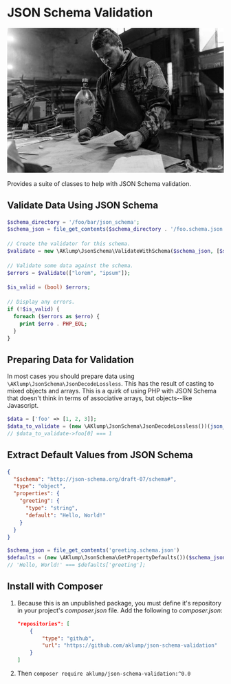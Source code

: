 # JSON Schema Validation

![Validation](images/validation.jpg)

Provides a suite of classes to help with JSON Schema validation.

## Validate Data Using JSON Schema

```php
$schema_directory = '/foo/bar/json_schema';
$schema_json = file_get_contents($schema_directory . '/foo.schema.json');

// Create the validator for this schema.
$validate = new \AKlump\JsonSchema\ValidateWithSchema($schema_json, [$schema_directory]);

// Validate some data against the schema.
$errors = $validate(["lorem", "ipsum"]);

$is_valid = (bool) $errors;

// Display any errors.
if (!$is_valid) {
  foreach ($errors as $erro) {
    print $erro . PHP_EOL;
  }
}
```

## Preparing Data for Validation

In most cases you should prepare data using `\AKlump\JsonSchema\JsonDecodeLossless`. This has the result of casting to mixed objects and arrays. This is a quirk of using PHP with JSON Schema that doesn't think in terms of associative arrays, but objects--like Javascript.

```php
$data = ['foo' => [1, 2, 3]];
$data_to_validate = (new \AKlump\JsonSchema\JsonDecodeLossless())(json_encode($data));
// $data_to_validate->foo[0] === 1
```

## Extract Default Values from JSON Schema

```json
{
  "$schema": "http://json-schema.org/draft-07/schema#",
  "type": "object",
  "properties": {
    "greeting": {
      "type": "string",
      "default": "Hello, World!"
    }
  }
}
```

```php
$schema_json = file_get_contents('greeting.schema.json')
$defaults = (new \AKlump\JsonSchema\GetPropertyDefaults())($schema_json);
// 'Hello, World!' === $defaults['greeting'];
```

## Install with Composer

1. Because this is an unpublished package, you must define it's repository in your project's _composer.json_ file. Add the following to _composer.json_:

    ```json
    "repositories": [
        {
            "type": "github",
            "url": "https://github.com/aklump/json-schema-validation"
        }
    ]
    ```

1. Then `composer require aklump/json-schema-validation:^0.0`
